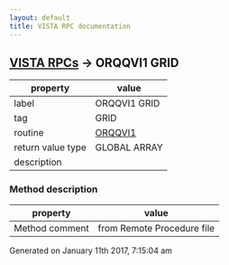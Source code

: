 ```yaml
---
layout: default
title: VISTA RPC documentation
---
```




## [VISTA RPCs](TableOfContent.md) &#8594; ORQQVI1 GRID 

 property | value 
--- | --- 
 label | ORQQVI1 GRID
 tag | GRID
 routine | [ORQQVI1](http://code.osehra.org/dox/Routine_ORQQVI1_source.html)
 return value type | GLOBAL ARRAY
 description | 


### Method description

 property | value 
--- | --- 
 Method comment | from Remote Procedure file




 Generated on January 11th 2017, 7:15:04 am
